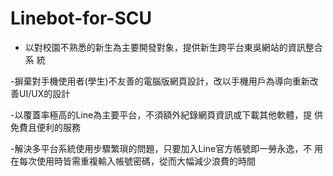 # Linebot-for-SCU
- 以對校園不熟悉的新生為主要開發對象，提供新生跨平台東吳網站的資訊整合系
統

-摒棄對手機使用者(學生)不友善的電腦版網頁設計，改以手機用戶為導向重新改
善UI/UX的設計

-以覆蓋率極高的Line為主要平台，不須額外紀錄網頁資訊或下載其他軟體，提
供免費且便利的服務

-解決多平台系統使用步驟繁瑣的問題，只要加入Line官方帳號即一勞永逸，不
用在每次使用時皆需重複輸入帳號密碼，從而大幅減少浪費的時間
